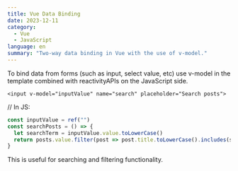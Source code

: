 ```yaml
---
title: Vue Data Binding
date: 2023-12-11
category:
  - Vue
  - JavaScript
language: en
summary: "Two-way data binding in Vue with the use of v-model."
---
```

To bind data from forms (such as input, select value, etc) use v-model in the template combined with reactivityAPIs on the JavaScript side. 

`
<input v-model="inputValue" name="search" placeholder="Search posts">
`

 // In JS:

```js
const inputValue = ref("")
const searchPosts = () => { 
  let searchTerm = inputValue.value.toLowerCase()
  return posts.value.filter(post => post.title.toLowerCase().includes(searchTerm)) 
}
```

This is useful for searching and filtering functionality.